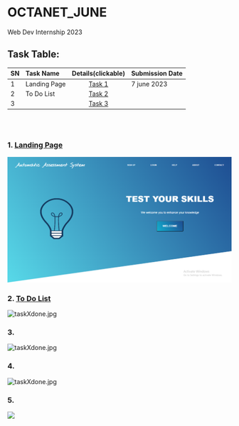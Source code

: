 # OCTANET_JUNE
Web Dev Internship 2023

## Task Table:
| SN | Task Name | Details(clickable) | Submission Date |
| :--- | :--- | :---: | :--- |
| 1 | Landing Page | [Task 1](https://octanet.in/task-1/) | 7 june 2023 |
| 2 | To Do List | [Task 2](https://octanet.in/task-2/) |  |
| 3 |  | [Task 3](https://octanet.in/task-3/) |  |
 
<br><br>
### 1. [Landing Page](https://octanet.in/task-1/)
![Task1_LandingPage](Task1_LandingPage/lp.png)<br>

### 2. [To Do List](https://octanet.in/task-2/)
![taskXdone.jpg]()<br>

### 3. 
![taskXdone.jpg]()<br>

### 4.
![taskXdone.jpg]()<br>

### 5.
![](task.jpg) <br>
